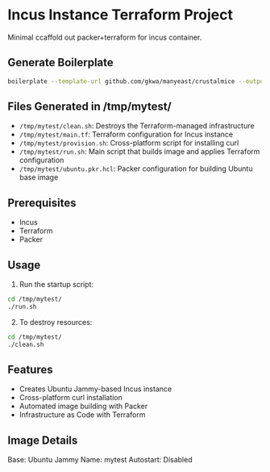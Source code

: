 # Incus Instance Terraform Project

Minimal ccaffold out packer+terraform for incus container.

## Generate Boilerplate

```bash
boilerplate --template-url github.com/gkwa/manyeast/crustalmice --output-folder=/tmp/mytest
```

## Files Generated in /tmp/mytest/

- `/tmp/mytest/clean.sh`: Destroys the Terraform-managed infrastructure
- `/tmp/mytest/main.tf`: Terraform configuration for Incus instance
- `/tmp/mytest/provision.sh`: Cross-platform script for installing curl
- `/tmp/mytest/run.sh`: Main script that builds image and applies Terraform configuration
- `/tmp/mytest/ubuntu.pkr.hcl`: Packer configuration for building Ubuntu base image

## Prerequisites

- Incus
- Terraform
- Packer

## Usage

1. Run the startup script:

```bash
cd /tmp/mytest/
./run.sh
```

2. To destroy resources:

```bash
cd /tmp/mytest/
./clean.sh
```

## Features

- Creates Ubuntu Jammy-based Incus instance
- Cross-platform curl installation
- Automated image building with Packer
- Infrastructure as Code with Terraform

## Image Details

Base: Ubuntu Jammy
Name: mytest
Autostart: Disabled
